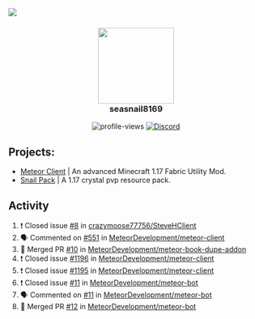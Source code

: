 ![](https://hit.yhype.me/github/profile?user_id=17166139)

<h3 align="center">
  <img src="https://i.ibb.co/wLWw4DD/798694-D8-9-F3-D-434-E-B7-B4-E60460-E50-B4-F.png" width="150"/><br>
  seasnail8169
</h3>

<div align="center">
  <img src="https://komarev.com/ghpvc/?username=seasnail8169" alt="profile-views"/>
  <a href="https://discord.gg/bBGQZvd"><img src="https://img.shields.io/discord/689197705683140636?logo=discord" alt="Discord"/></a>
</div>

## Projects:

- [Meteor Client](https://github.com/MeteorDevelopment) | An advanced Minecraft 1.17 Fabric Utility Mod.
- [Snail Pack](https://github.com/seasnail8169/snail-pack) | A 1.17 crystal pvp resource pack.

## Activity

<!--START_SECTION:activity-->
1. ❗️ Closed issue [#8](https://github.com/crazymoose77756/SteveHClient/issues/8) in [crazymoose77756/SteveHClient](https://github.com/crazymoose77756/SteveHClient)
2. 🗣 Commented on [#551](https://github.com/MeteorDevelopment/meteor-client/issues/551) in [MeteorDevelopment/meteor-client](https://github.com/MeteorDevelopment/meteor-client)
3. 🎉 Merged PR [#10](https://github.com/MeteorDevelopment/meteor-book-dupe-addon/pull/10) in [MeteorDevelopment/meteor-book-dupe-addon](https://github.com/MeteorDevelopment/meteor-book-dupe-addon)
4. ❗️ Closed issue [#1196](https://github.com/MeteorDevelopment/meteor-client/issues/1196) in [MeteorDevelopment/meteor-client](https://github.com/MeteorDevelopment/meteor-client)
5. ❗️ Closed issue [#1195](https://github.com/MeteorDevelopment/meteor-client/issues/1195) in [MeteorDevelopment/meteor-client](https://github.com/MeteorDevelopment/meteor-client)
6. ❗️ Closed issue [#11](https://github.com/MeteorDevelopment/meteor-bot/issues/11) in [MeteorDevelopment/meteor-bot](https://github.com/MeteorDevelopment/meteor-bot)
7. 🗣 Commented on [#11](https://github.com/MeteorDevelopment/meteor-bot/issues/11) in [MeteorDevelopment/meteor-bot](https://github.com/MeteorDevelopment/meteor-bot)
8. 🎉 Merged PR [#12](https://github.com/MeteorDevelopment/meteor-bot/pull/12) in [MeteorDevelopment/meteor-bot](https://github.com/MeteorDevelopment/meteor-bot)
<!--END_SECTION:activity-->

